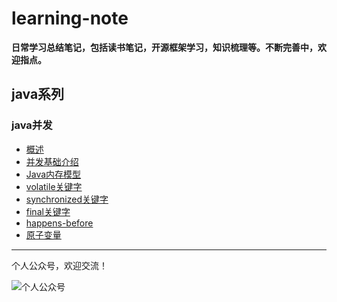 # learning-note
**日常学习总结笔记，包括读书笔记，开源框架学习，知识梳理等。不断完善中，欢迎指点。**

## java系列
### java并发

+ [概述](https://github.com/alanzhang211/learning-note/blob/master/java-note/j.u.c/%E6%A6%82%E8%A7%88.md)
+ [并发基础介绍](https://github.com/alanzhang211/learning-note/blob/master/java-note/j.u.c/%E5%B9%B6%E5%8F%91%E5%9F%BA%E7%A1%80%E4%BB%8B%E7%BB%8D.md)
+ [Java内存模型](https://github.com/alanzhang211/learning-note/blob/master/java-note/j.u.c/Java%E5%86%85%E5%AD%98%E6%A8%A1%E5%9E%8B.md)
+ [volatile关键字](https://github.com/alanzhang211/learning-note/blob/master/java-note/j.u.c/volatile%E5%85%B3%E9%94%AE%E5%AD%97.md)
+ [synchronized关键字](https://github.com/alanzhang211/learning-note/blob/master/java-note/j.u.c/synchronized.md)
+ [final关键字](https://github.com/alanzhang211/learning-note/blob/master/java-note/j.u.c/final%E5%85%B3%E9%94%AE%E5%AD%97.md)
+ [happens-before](https://github.com/alanzhang211/learning-note/blob/master/java-note/j.u.c/happens-before.md)
+ [原子变量](https://github.com/alanzhang211/learning-note/blob/master/java-note/j.u.c/%E5%8E%9F%E5%AD%90%E5%8F%98%E9%87%8F.md)
---
个人公众号，欢迎交流！

![个人公众号](http://of7369y0i.bkt.clouddn.com/qrcode_for_gh_381787324660_430.jpg)
